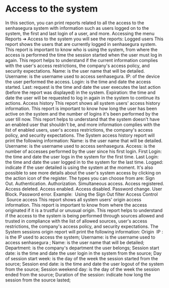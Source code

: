 # Access to the system 

In this section, you can print reports related to all the access to the senhasegura system with information such as users logged on to the system, the first and last login of a user, and more. Accessing the menu 
Reports ➔ Access to the system
 you will see the reports:
Logged users
This report shows the users that are currently logged in senhasegura system. This report is important to know who is using the system, from where the access is performed the time the session started when the user must log in again. This report helps to understand if the current information complies with the user's access restrictions, the company's 
access policy,
 and security expectations.
Name:
 is the user name that will be detailed.
Username:
 is the username used to access senhasegura.
IP:
 of the device the user performed the access.
Login:
 is the time and date the access started.
Last:
 request is the time and date the user executes the last action (before the report was displayed) in the system.
Expiration:
 the time and date the user will be requested to log in again in the system to continue its actions.
Access history
This report shows all system users' access history information. This report is important to know how long the user has been active on the system and the number of logins it's been performed by the user till now. This report helps to understand that the system doesn't have an enabled user that shouldn't be, and more information complies with the list of enabled users, user's access restrictions, the company's 
access policy,
 and security expectations.
The 
System access history report
 will print the following information:
Name:
 is the user name that will be detailed.
Username:
 is the username used to access senhasegura.
Access:
 is the number of accesses performed by the user since his first login.
First Login:
 the time and date the user logs in the system for the first time.
Last Login:
 the time and date the user logged in to the system for the last time.
Logged:
 indicate if the user detailed is using the system at the moment.
It's also possible to see more details about the user's system access by clicking on the action icon of the register.
The types you can choose from are:
Sign Out.
Authentication.
Authorization.
Simultaneous access.
Access registered.
Access deleted.
Access enabled.
Access disabled.
Password change.
User Block.
Password error.
Example: 
Using the 
Sign Out
 filter
Access Control
 Source access
This report shows all system users' origin access information. This report is important to know from where the access originated if it is a trustful or unusual origin. This report helps to understand if the access to the system is being performed through sources allowed and trusted in compliance with the list of allowed sources, user's access restrictions, the company's 
access policy,
 and security expectations.
The 
System sessions origin report
 will print the following information:
Origin
 IP
: is the IP used to access the system;
Username:
 is the username used to access senhasegura ;
Name:
 is the user name that will be detailed;
Department:
 is the company's department the user belongs;
Session start date:
 is the time and date the user login in the system from the source;
Day of session start week:
 is the day of the week the session started from the source;
Session end date:
 is the time and date the user logout of the system from the source;
Session weekend day:
 is the day of the week the session ended from the source;
Duration of the session:
 indicate how long the session from the source lasted;